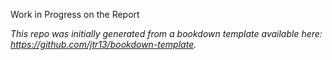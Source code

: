 Work in Progress on the Report

*This repo was initially generated from a bookdown template available here: https://github.com/jtr13/bookdown-template.*



